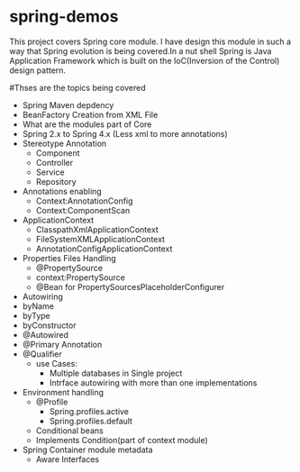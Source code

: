 # spring-demos
This project covers Spring core module. I have design this module in such a way that Spring evolution is being covered.In a nut shell  Spring is Java Application Framework which is built on the IoC(Inversion of the Control) design pattern.

#Thses are the topics being covered
 - Spring Maven depdency
 - BeanFactory Creation from XML File
 - What are the modules part of Core
 - Spring 2.x to Spring 4.x (Less xml to more annotations)
 - Stereotype Annotation
   - Component
   - Controller
   - Service
   - Repository
 - Annotations enabling
    - Context:AnnotationConfig
    - Context:ComponentScan
 - ApplicationContext
   - ClasspathXmlApplicationContext
   - FileSystemXMLApplicationContext
   - AnnotationConfigApplicationContext
 - Properties Files Handling
     - @PropertySource
     - context:PropertySource
     - @Bean for PropertySourcesPlaceholderConfigurer
 - Autowiring
  - byName
  - byType
  - byConstructor
  - @Autowired
  - @Primary Annotation
  - @Qualifier
    - use Cases:
      - Multiple databases in Single project
      - Intrface autowiring with more than one implementations
 - Environment handling
   - @Profile
      - Spring.profiles.active
      - Spring.profiles.default
   - Conditional beans
    - Implements Condition(part of context module)
 - Spring Container module metadata
    - Aware Interfaces
 
    
    
   
